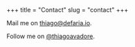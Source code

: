 +++
title = "Contact"
slug = "contact"
+++

Mail me on [thiago@defaria.io](mailto:thiago@defaria.io).

Follow me on [@thiagoavadore](https://www.twitter.com/thiagoavadore).